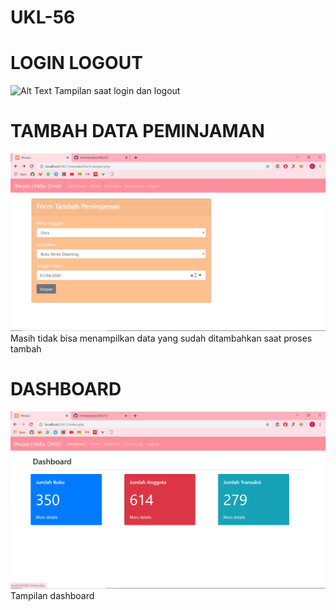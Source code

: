 # UKL-56

# LOGIN LOGOUT
![Alt Text](hhttps://github.com/christianykyo/UKL-56/blob/master/UKL%205.1.png)
Tampilan saat login dan logout

# TAMBAH DATA PEMINJAMAN
![Alt Text](https://github.com/christianykyo/UKL-56/blob/master/UKL%205.2.png)
Masih tidak bisa menampilkan data yang sudah ditambahkan saat proses tambah

# DASHBOARD
![Alt Text](https://github.com/christianykyo/UKL-56/blob/master/UKL%205.3.png)
Tampilan dashboard

